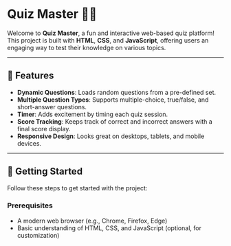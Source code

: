 # Quiz Master 🧠✨

Welcome to **Quiz Master**, a fun and interactive web-based quiz platform!  
This project is built with **HTML**, **CSS**, and **JavaScript**, offering users an engaging way to test their knowledge on various topics.

---

## 🌟 Features

- **Dynamic Questions**: Loads random questions from a pre-defined set.
- **Multiple Question Types**: Supports multiple-choice, true/false, and short-answer questions.
- **Timer**: Adds excitement by timing each quiz session.
- **Score Tracking**: Keeps track of correct and incorrect answers with a final score display.
- **Responsive Design**: Looks great on desktops, tablets, and mobile devices.

---

## 🚀 Getting Started

Follow these steps to get started with the project:

### Prerequisites
- A modern web browser (e.g., Chrome, Firefox, Edge)
- Basic understanding of HTML, CSS, and JavaScript (optional, for customization)
